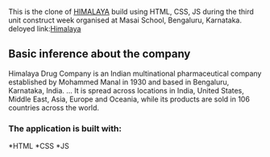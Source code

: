 This is the clone of [HIMALAYA](https://www.himalaya.com) build using HTML, CSS, JS during the third unit construct week organised at Masai School, Bengaluru, Karnataka.
deloyed link:[Himalaya ](https://swathi191254.github.io/Masai-Project/HTML/main.html)

## Basic inference about the company

Himalaya Drug Company is an Indian multinational pharmaceutical company established by Mohammed Manal in 1930 and based in Bengaluru, Karnataka, India. ... It is spread across locations in India, United States, Middle East, Asia, Europe and Oceania, while its products are sold in 106 countries across the world.

### The application is built with:
*HTML
*CSS
*JS
